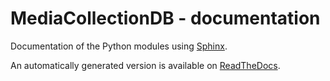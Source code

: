 MediaCollectionDB - documentation
=================================

Documentation of the Python modules using [Sphinx].

An automatically generated version is available on [ReadTheDocs].

[Sphinx]: http://sphinx-doc.org/
[ReadTheDocs]: http://mediacollectiondb.readthedocs.org/
